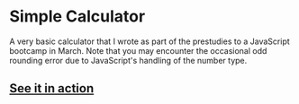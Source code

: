 ﻿# Simple Calculator
 
 A very basic calculator that I wrote as part of the prestudies to a JavaScript bootcamp in March. Note that you may encounter the occasional odd rounding error due to JavaScript's handling of the number type.
 
 ## [See it in action](https://robertseidelmuc.github.io/simple_calculator/)
